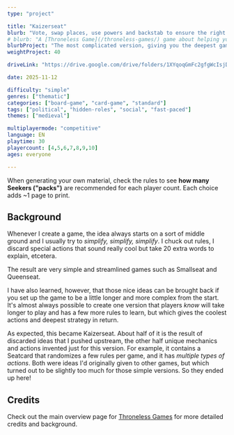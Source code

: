 ```yaml
---
type: "project"

title: "Kaizerseat"
blurb: "Vote, swap places, use powers and backstab to ensure the right Seeker wins the throne. The longest and most strategical Throneless Game."
# blurb: "A [Throneless Game](/throneless-games/) game about helping your animal win the throne, aimed more at kids."
blurbProject: "The most complicated version, giving you the deepest gameplay in return."
weightProject: 40

driveLink: "https://drive.google.com/drive/folders/1XYqoqGmFc2gfgWcIsjDOJG48GQ2qjZGJ"

date: 2025-11-12

difficulty: "simple"
genres: ["thematic"]
categories: ["board-game", "card-game", "standard"]
tags: ["political", "hidden-roles", "social", "fast-paced"]
themes: ["medieval"]

multiplayermode: "competitive"
language: EN
playtime: 30
playercount: [4,5,6,7,8,9,10]
ages: everyone

---
```


When generating your own material, check the rules to see **how many Seekers ("packs")** are recommended for each player count. Each choice adds ~1 page to print.

## Background

Whenever I create a game, the idea always starts on a sort of middle ground and I usually try to _simplify, simplify, simplify_. I chuck out rules, I discard special actions that sound really cool but take 20 extra words to explain, etcetera.

The result are very simple and streamlined games such as Smallseat and Queenseat.

I have also learned, however, that those nice ideas can be brought back if you set up the game to be a little longer and more complex from the start. It's almost always possible to create one version that players _know_ will take longer to play and has a few more rules to learn, but which gives the coolest actions and deepest strategy in return.

As expected, this became Kaizerseat. About half of it is the result of discarded ideas that I pushed upstream, the other half unique mechanics and actions invented just for this version. For example, it contains a Seatcard that randomizes a few rules per game, and it has _multiple types of actions_. Both were ideas I'd originally given to other games, but which turned out to be slightly too much for those simple versions. So they ended up here!

## Credits

Check out the main overview page for [Throneless Games](/throneless-games/) for more detailed credits and background.